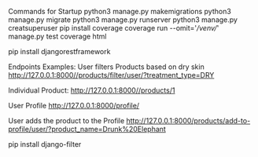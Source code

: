 Commands for Startup
python3 manage.py makemigrations 
python3 manage.py migrate 
python3 manage.py runserver 
python3 manage.py creatsuperuser 
pip install coverage 
coverage run --omit='*/venv/*' manage.py test 
coverage html 

pip install djangorestframework 

Endpoints Examples:
User filters Products based on dry skin 
http://127.0.0.1:8000//products/filter/user/?treatment_type=DRY

Individual Product:
http://127.0.0.1:8000//products/1

User Profile
http://127.0.0.1:8000/profile/

User adds the product to the Profile
http://127.0.0.1:8000/products/add-to-profile/user/?product_name=Drunk%20Elephant


pip install django-filter
